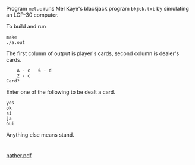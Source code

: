 Program `mel.c` runs Mel Kaye's blackjack program `bkjck.txt` by simulating an LGP-30 computer.

To build and run

```
make
./a.out
```

The first column of output is player's cards, second column is dealer's cards.

```
	A - c	6 - d
	2 - c
Card?
```

Enter one of the following to be dealt a card.

```
yes
ok
si
ja
oui
```

Anything else means stand.

#

[nather.pdf](https://georgeweigt.github.io/nather.pdf)
